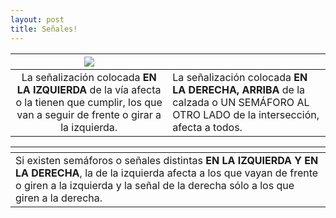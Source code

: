 ```yaml
---
layout: post
title: Señales!
---
```


|    ![](C:\Users\Usuario\OneDrive\Escritorio\imagen1.jpg)     | ![]()                                                        |
| :----------------------------------------------------------: | ------------------------------------------------------------ |
| La señalización colocada **EN LA IZQUIERDA** de la vía afecta o la tienen que cumplir, los que van a seguir de frente o girar a la izquierda. | La señalización colocada **EN LA DERECHA, ARRIBA** de la calzada o UN SEMÁFORO AL OTRO LADO de la intersección, afecta a todos. |

| ![]()                                                        |
| :----------------------------------------------------------- |
| Si existen semáforos o señales distintas **EN LA IZQUIERDA Y EN LA DERECHA**, la de la izquierda afecta a los que vayan de frente o giren a la izquierda y la señal de la derecha sólo a los que giren a la derecha. |

